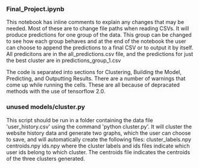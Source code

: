 ### Final_Project.ipynb
This notebook has inline comments to explain any changes that may be needed. Most of these are to change file paths when reading CSVs. It will produce predictions for one group of the data. This group can be changed to see how each group behaves and at the end of the notebook the user can choose to append the predictions to a final CSV or to output it by itself. 
All predicitons are in the all_predictions.csv file, and the predictions for just the best cluster are in predictions_group_1.csv

The code is separated into sections for Clustering, Building the Model, Predicting, and Outputting Results.
There are a number of warnings that come up while running the cells. These are all because of depracated methods with the use of tensorflow 2.0.

### unused models/cluster.py
This script should be run in a folder containing the data file 'user_history.csv' using the command 'python cluster.py'. It will cluster the website history data and generate two graphs, which the user can choose to save, and will automatically create the following files:
cluster_labels.npy
centroids.npy
ids.npy
where the cluster labels and ids files indicate which user ids belong to which cluster. The centroids file indicates the centroids of the three clusters generated.
